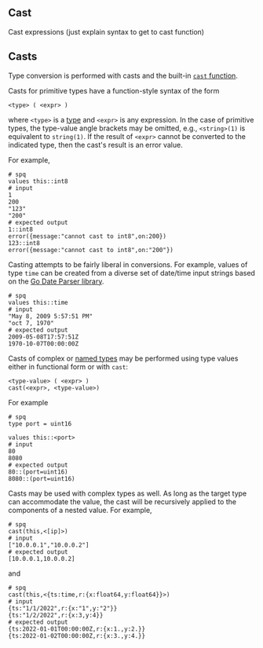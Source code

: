 ## Cast

Cast expressions
(just explain syntax to get to cast function)


## Casts

Type conversion is performed with casts and the built-in [`cast` function](functions/cast.md).

Casts for primitive types have a function-style syntax of the form
```
<type> ( <expr> )
```
where `<type>` is a [type](data-types.md#first-class-types) and `<expr>` is any expression.
In the case of primitive types, the type-value angle brackets
may be omitted, e.g., `<string>(1)` is equivalent to `string(1)`.
If the result of `<expr>` cannot be converted
to the indicated type, then the cast's result is an error value.

For example,
```mdtest-spq {data-layout="stacked"}
# spq
values this::int8
# input
1
200
"123"
"200"
# expected output
1::int8
error({message:"cannot cast to int8",on:200})
123::int8
error({message:"cannot cast to int8",on:"200"})
```

Casting attempts to be fairly liberal in conversions.  For example, values
of type `time` can be created from a diverse set of date/time input strings
based on the [Go Date Parser library](https://github.com/araddon/dateparse).

```mdtest-spq
# spq
values this::time
# input
"May 8, 2009 5:57:51 PM"
"oct 7, 1970"
# expected output
2009-05-08T17:57:51Z
1970-10-07T00:00:00Z
```

Casts of complex or [named types](data-types.md#named-types) may be performed using type values
either in functional form or with `cast`:
```
<type-value> ( <expr> )
cast(<expr>, <type-value>)
```
For example
```mdtest-spq
# spq
type port = uint16

values this::<port>
# input
80
8080
# expected output
80::(port=uint16)
8080::(port=uint16)
```

Casts may be used with complex types as well.  As long as the target type can
accommodate the value, the cast will be recursively applied to the components
of a nested value.  For example,
```mdtest-spq
# spq
cast(this,<[ip]>)
# input
["10.0.0.1","10.0.0.2"]
# expected output
[10.0.0.1,10.0.0.2]
```

and
```mdtest-spq {data-layout="stacked"}
# spq
cast(this,<{ts:time,r:{x:float64,y:float64}}>)
# input
{ts:"1/1/2022",r:{x:"1",y:"2"}}
{ts:"1/2/2022",r:{x:3,y:4}}
# expected output
{ts:2022-01-01T00:00:00Z,r:{x:1.,y:2.}}
{ts:2022-01-02T00:00:00Z,r:{x:3.,y:4.}}
```
